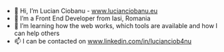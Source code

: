 - 👋 Hi, I’m Lucian Ciobanu - www.lucianciobanu.eu
- 👀 I’m a Front End Developer from Iasi, Romania
- 🌱 I’m learning how the web works, which tools are available and how I can help others
- 📫 I can be contacted on www.linkedin.com/in/lucianciob4nu

<!---
luci4n/luci4n is a ✨ special ✨ repository because its `README.md` (this file) appears on your GitHub profile.
You can click the Preview link to take a look at your changes.
--->
